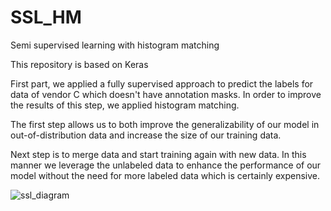 
# SSL_HM
Semi supervised learning with histogram matching

This repository is based on Keras

First part, we applied a fully supervised approach to predict the labels for data of vendor C which doesn't have annotation masks.
In order to improve the results of this step, we applied histogram matching.

The first step allows us to both improve the generalizability of our model in out-of-distribution data and increase the size of our training data.

Next step is to merge data and start training again with new data. In this manner we leverage the unlabeled data to enhance the performance of our model without the need for more labeled data which is certainly expensive.

![ssl_diagram](https://user-images.githubusercontent.com/80331448/113724322-e8673380-96fa-11eb-9297-f13ab5819d83.png)
